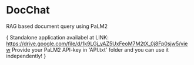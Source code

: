 # DocChat
RAG  based document query using PaLM2

{
  Standalone application availabel at LINK: https://drive.google.com/file/d/1k9LGj_yAZ5UxFeoM7M2tX_0j8Fp0sjw5/view
  Provide your PaLM2 API-key in 'API.txt' folder and you can use it independently!
}
